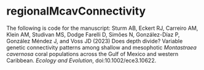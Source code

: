 # regionalMcavConnectivity
The following is code for the manuscript:
Sturm AB, Eckert RJ, Carreiro AM, Klein AM, Studivan MS, Dodge Farelli D, Simões N, González-Díaz P, González Méndez J, and Voss JD (2023) Does depth divide? Variable genetic connectivity patterns among shallow and mesophotic *Montastraea cavernosa* coral populations across the Gulf of Mexico and western Caribbean. *Ecology and Evolution*, doi:10.1002/ece3.10622.
